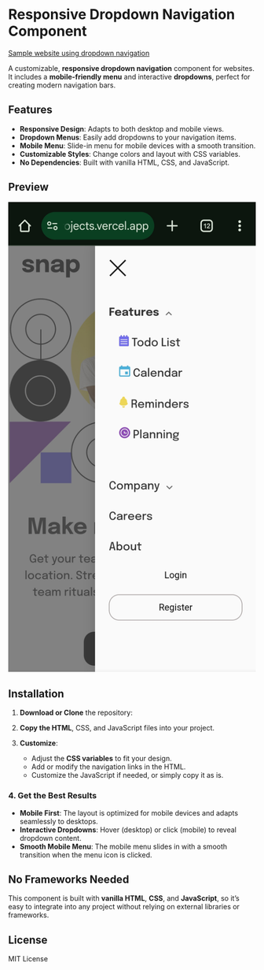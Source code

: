# Responsive Dropdown Navigation Component

[Sample website using dropdown navigation](https://gbemis-frontend-mentor-projects.vercel.app/snap/index.html)

A customizable, **responsive dropdown navigation** component for websites. It includes a **mobile-friendly menu** and interactive **dropdowns**, perfect for creating modern navigation bars.

## Features

- **Responsive Design**: Adapts to both desktop and mobile views.
- **Dropdown Menus**: Easily add dropdowns to your navigation items.
- **Mobile Menu**: Slide-in menu for mobile devices with a smooth transition.
- **Customizable Styles**: Change colors and layout with CSS variables.
- **No Dependencies**: Built with vanilla HTML, CSS, and JavaScript.

## Preview

![Preview of Navigation](https://github.com/itsgbemi/reusable-website-component/blob/main/dropdown-navigation/dropdown-preview.jpg)

## Installation

1. **Download or Clone** the repository:

2. **Copy the HTML**, CSS, and JavaScript files into your project.

3. **Customize**:
   - Adjust the **CSS variables** to fit your design.
   - Add or modify the navigation links in the HTML.
   - Customize the JavaScript if needed, or simply copy it as is.

### 4. Get the Best Results
- **Mobile First**: The layout is optimized for mobile devices and adapts seamlessly to desktops.
- **Interactive Dropdowns**: Hover (desktop) or click (mobile) to reveal dropdown content.
- **Smooth Mobile Menu**: The mobile menu slides in with a smooth transition when the menu icon is clicked.

## No Frameworks Needed

This component is built with **vanilla HTML**, **CSS**, and **JavaScript**, so it’s easy to integrate into any project without relying on external libraries or frameworks.

## License

MIT License
